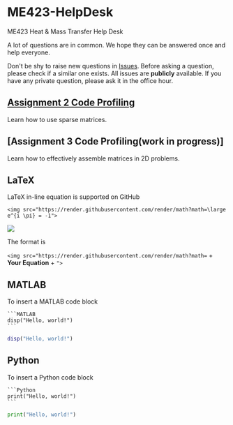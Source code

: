 # ME423-HelpDesk
ME423 Heat &amp; Mass Transfer Help Desk

A lot of questions are in common. We hope they can be answered once and help everyone. 

Don't be shy to raise new questions in [Issues](https://github.com/BrushXue/ME423-HelpDesk/issues). Before asking a question, please check if a similar one exists. All issues are **publicly** available. If you have any private question, please ask it in the office hour.

## [Assignment 2 Code Profiling](https://github.com/BrushXue/ME423-HelpDesk/blob/main/Assignment2.md)
Learn how to use sparse matrices.

## [Assignment 3 Code Profiling(work in progress)]
Learn how to effectively assemble matrices in 2D problems.

## LaTeX
LaTeX in-line equation is supported on GitHub
```
<img src="https://render.githubusercontent.com/render/math?math=\large e^{i \pi} = -1">
```
<img src="https://render.githubusercontent.com/render/math?math=\large e^{i \pi} = -1">

The format is

`<img src="https://render.githubusercontent.com/render/math?math=` + **Your Equation** + `">`

## MATLAB

To insert a MATLAB code block
~~~
```MATLAB
disp("Hello, world!")
```
~~~
```MATLAB
disp("Hello, world!")
```
## Python

To insert a Python code block
~~~
```Python
print("Hello, world!")
```
~~~
```Python
print("Hello, world!")
```

